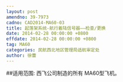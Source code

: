 ```yaml
---
layout: post
amendno: 39-7973
cadno: CAD2014-MA60-03
title: 起落架系统-航行着陆信号器——检查/更换
date: 2014-02-28 00:00:00 +0800
effdate: 2014-02-28 00:00:00 +0800
tag: MA60
categories: 民航西北地区管理局适航审定处
author: 徐蕾
---
```


##适用范围:
西飞公司制造的所有 MA60型飞机。

